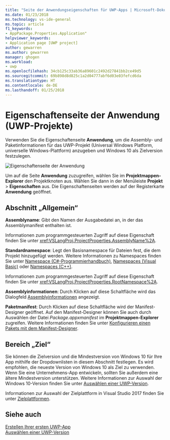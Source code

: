 ```yaml
---
title: "Seite der Anwendungseigenschaften für UWP-Apps | Microsoft-Dokumentation"
ms.date: 01/23/2018
ms.technology: vs-ide-general
ms.topic: article
f1_keywords:
- AppPackage.Properties.Application"
helpviewer_keywords:
- Application page [UWP project]
author: gewarren
ms.author: gewarren
manager: ghogen
ms.workload:
- uwp
ms.openlocfilehash: 34cb125c33ab36a89601c2492d27841bb2ce49d5
ms.sourcegitcommit: 69b898d8d825c1a2d04777abf6d03e03fefcd6da
ms.translationtype: HT
ms.contentlocale: de-DE
ms.lasthandoff: 01/25/2018
---
```

# <a name="application-property-page-uwp-projects"></a>Eigenschaftenseite der Anwendung (UWP-Projekte)

Verwenden Sie die Eigenschaftenseite **Anwendung**, um die Assembly- und Paketinformationen für das UWP-Projekt (Universal Windows Platform, universelle Windows-Plattform) anzugeben und Windows 10 als Zielversion festzulegen.

![Eigenschaftenseite der Anwendung](media/application-page-uwp.png)

Um auf die Seite **Anwendung** zuzugreifen, wählen Sie im **Projektmappen-Explorer** den Projektknoten aus. Wählen Sie dann in der Menüleiste **Projekt** > **Eigenschaften** aus. Die Eigenschaftenseiten werden auf der Registerkarte **Anwendung** geöffnet.

## <a name="general-section"></a>Abschnitt „Allgemein“

**Assemblyname**: Gibt den Namen der Ausgabedatei an, in der das Assemblymanifest enthalten ist.

Informationen zum programmgesteuerten Zugriff auf diese Eigenschaft finden Sie unter <xref:VSLangProj.ProjectProperties.AssemblyName%2A>.

**Standardnamespace**: Legt den Basisnamespace für Dateien fest, die dem Projekt hinzugefügt werden. Weitere Informationen zu Namespaces finden Sie unter [Namespace (C#-Programmierhandbuch)](/dotnet/csharp/programming-guide/namespaces/), [Namespaces (Visual Basic)](/dotnet/visual-basic/programming-guide/program-structure/namespaces) oder [Namespaces (C++)](/cpp/cpp/namespaces-cpp).

Informationen zum programmgesteuerten Zugriff auf diese Eigenschaft finden Sie unter <xref:VSLangProj.ProjectProperties.RootNamespace%2A>.

**Assemblyinformationen**: Durch Klicken auf diese Schaltfläche wird das Dialogfeld [Assemblyinformationen](../../ide/reference/assembly-information-dialog-box.md) angezeigt.

**Paketmanifest**: Durch Klicken auf diese Schaltfläche wird der Manifest-Designer geöffnet. Auf den Manifest-Designer können Sie auch durch Auswählen der Datei _Package.appxmanifest_ im **Projektmappen-Explorer** zugreifen. Weitere Informationen finden Sie unter [Konfigurieren einen Pakets mit dem Manifest-Designer](/windows/uwp/packaging/packaging-uwp-apps#configure-an-app-package).

## <a name="targeting-section"></a>Bereich „Ziel“

Sie können die Zielversion und die Mindestversion von Windows 10 für Ihre App mithilfe der Dropdownlisten in diesem Abschnitt festlegen. Es wird empfohlen, die neueste Version von Windows 10 als Ziel zu verwenden. Wenn Sie eine Unternehmens-App entwickeln, sollten Sie außerdem eine ältere Mindestversion unterstützen. Weitere Informationen zur Auswahl der Windows 10-Version finden Sie unter [Auswählen einer UWP-Version](/windows/uwp/updates-and-versions/choose-a-uwp-version).

Informationen zur Auswahl der Zielplattform in Visual Studio 2017 finden Sie unter [Zielplattformen](https://www.visualstudio.com/productinfo/vs2017-compatibility-vs#a-iddevelopwindows-avisual-studio-2017-support-for-windows-development).

## <a name="see-also"></a>Siehe auch

[Erstellen Ihrer ersten UWP-App](/windows/uwp/get-started/your-first-app)  
[Auswählen einer UWP-Version](/windows/uwp/updates-and-versions/choose-a-uwp-version)